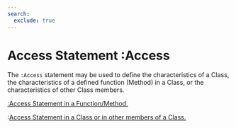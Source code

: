 ```yaml
---
search:
  exclude: true
---
```







<h1 class="heading"><span class="name">Access Statement</span> <span class="command">:Access</span></h1>



The `:Access` statement may be used to define the characteristics of a Class, the characteristics of a defined function (Method) in a Class, or the characteristics of  other Class members.


[:Access Statement in a Function/Method.](function-declaration-statements/access.md)


:[Access Statement in a Class or in other members of a Class.](class-declaration-statements/access.md)



